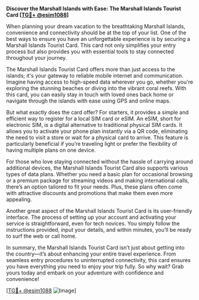 **Discover the Marshall Islands with Ease: The Marshall Islands Tourist Card [[TG💪+ @esim1088](https://t.me/s/esim1088)]**

When planning your dream vacation to the breathtaking Marshall Islands, convenience and connectivity should be at the top of your list. One of the best ways to ensure you have an unforgettable experience is by securing a Marshall Islands Tourist Card. This card not only simplifies your entry process but also provides you with essential tools to stay connected throughout your journey.

The Marshall Islands Tourist Card offers more than just access to the islands; it's your gateway to reliable mobile internet and communication. Imagine having access to high-speed data wherever you go, whether you're exploring the stunning beaches or diving into the vibrant coral reefs. With this card, you can easily stay in touch with loved ones back home or navigate through the islands with ease using GPS and online maps.

But what exactly does the card offer? For starters, it provides a simple and efficient way to register for a local SIM card or eSIM. An eSIM, short for electronic SIM, is a digital alternative to traditional physical SIM cards. It allows you to activate your phone plan instantly via a QR code, eliminating the need to visit a store or wait for a physical card to arrive. This feature is particularly beneficial if you’re traveling light or prefer the flexibility of having multiple plans on one device.

For those who love staying connected without the hassle of carrying around additional devices, the Marshall Islands Tourist Card also supports various types of data plans. Whether you need a basic plan for occasional browsing or a premium package for streaming videos and making international calls, there’s an option tailored to fit your needs. Plus, these plans often come with attractive discounts and promotions that make them even more appealing.

Another great aspect of the Marshall Islands Tourist Card is its user-friendly interface. The process of setting up your account and activating your service is straightforward, even for tech novices. You simply follow the instructions provided, input your details, and within minutes, you’ll be ready to surf the web or call home.

In summary, the Marshall Islands Tourist Card isn’t just about getting into the country—it’s about enhancing your entire travel experience. From seamless entry procedures to uninterrupted connectivity, this card ensures you have everything you need to enjoy your trip fully. So why wait? Grab yours today and embark on your adventure with confidence and convenience! 

[[TG💪+ @esim1088](https://t.me/s/esim1088) ![Image](https://i.postimg.cc/Y0z9fWf4/image.png)]